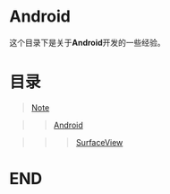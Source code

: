 # Android

这个目录下是关于**Android**开发的一些经验。

# 目录

> [Note](../README.md)

>> [Android](README.md)

>>> [SurfaceView](SurfaceView/README.md)

# END